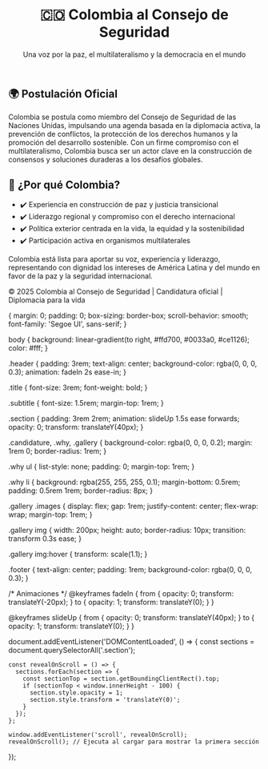 <!DOCTYPE html>
<html lang="es">
<head>
  <meta charset="UTF-8" />
  <meta name="viewport" content="width=device-width, initial-scale=1.0"/>
  <title>Colombia al Consejo de Seguridad</title>
  <link rel="stylesheet" href="style.css" />
</head>
<body>
  <header class="header">
    <h1 class="title">🇨🇴 Colombia al Consejo de Seguridad</h1>
    <p class="subtitle">Una voz por la paz, el multilateralismo y la democracia en el mundo</p>
  </header>

  <section class="section candidature" id="candidature">
    <h2>🌍 Postulación Oficial</h2>
    <p>Colombia se postula como miembro del Consejo de Seguridad de las Naciones Unidas, impulsando una agenda basada en la diplomacia activa, la prevención de conflictos, la protección de los derechos humanos y la promoción del desarrollo sostenible. Con un firme compromiso con el multilateralismo, Colombia busca ser un actor clave en la construcción de consensos y soluciones duraderas a los desafíos globales.</p>
  </section>

  <section class="section why" id="why">
    <h2>🤝 ¿Por qué Colombia?</h2>
    <ul>
      <li>✔️ Experiencia en construcción de paz y justicia transicional</li>
      <li>✔️ Liderazgo regional y compromiso con el derecho internacional</li>
      <li>✔️ Política exterior centrada en la vida, la equidad y la sostenibilidad</li>
      <li>✔️ Participación activa en organismos multilaterales</li>
    </ul>
    <p>Colombia está lista para aportar su voz, experiencia y liderazgo, representando con dignidad los intereses de América Latina y del mundo en favor de la paz y la seguridad internacional.</p>
  </section>



  <footer class="footer">
    <p>© 2025 Colombia al Consejo de Seguridad | Candidatura oficial | Diplomacia para la vida</p>
  </footer>

  <script src="script.js"></script>
</body>
</html>
{
    margin: 0;
    padding: 0;
    box-sizing: border-box;
    scroll-behavior: smooth;
    font-family: 'Segoe UI', sans-serif;
  }
  
  body {
    background: linear-gradient(to right, #ffd700, #0033a0, #ce1126);
    color: #fff;
  }
  
  .header {
    padding: 3rem;
    text-align: center;
    background-color: rgba(0, 0, 0, 0.3);
    animation: fadeIn 2s ease-in;
  }
  
  .title {
    font-size: 3rem;
    font-weight: bold;
  }
  
  .subtitle {
    font-size: 1.5rem;
    margin-top: 1rem;
  }
  
  .section {
    padding: 3rem 2rem;
    animation: slideUp 1.5s ease forwards;
    opacity: 0;
    transform: translateY(40px);
  }
  
  .candidature, .why, .gallery {
    background-color: rgba(0, 0, 0, 0.2);
    margin: 1rem 0;
    border-radius: 1rem;
  }
  
  .why ul {
    list-style: none;
    padding: 0;
    margin-top: 1rem;
  }
  
  .why li {
    background: rgba(255, 255, 255, 0.1);
    margin-bottom: 0.5rem;
    padding: 0.5rem 1rem;
    border-radius: 8px;
  }
  
  .gallery .images {
    display: flex;
    gap: 1rem;
    justify-content: center;
    flex-wrap: wrap;
    margin-top: 1rem;
  }
  
  .gallery img {
    width: 200px;
    height: auto;
    border-radius: 10px;
    transition: transform 0.3s ease;
  }
  
  .gallery img:hover {
    transform: scale(1.1);
  }
  
  .footer {
    text-align: center;
    padding: 1rem;
    background-color: rgba(0, 0, 0, 0.3);
  }
  
  /* Animaciones */
  @keyframes fadeIn {
    from { opacity: 0; transform: translateY(-20px); }
    to { opacity: 1; transform: translateY(0); }
  }
  
  @keyframes slideUp {
    from { opacity: 0; transform: translateY(40px); }
    to { opacity: 1; transform: translateY(0); }
  }

  document.addEventListener('DOMContentLoaded', () => {
    const sections = document.querySelectorAll('.section');
  
    const revealOnScroll = () => {
      sections.forEach(section => {
        const sectionTop = section.getBoundingClientRect().top;
        if (sectionTop < window.innerHeight - 100) {
          section.style.opacity = 1;
          section.style.transform = 'translateY(0)';
        }
      });
    };
  
    window.addEventListener('scroll', revealOnScroll);
    revealOnScroll(); // Ejecuta al cargar para mostrar la primera sección
  });
  
